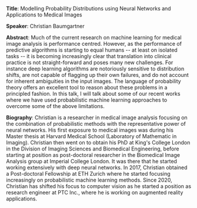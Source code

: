 **Title**: Modelling Probability Distributions using Neural Networks and Applications to Medical Images  

**Speaker**: Christian Baumgartner  

**Abstract**: Much of the current research on machine learning for medical image analysis is performance centred. However, as the performance of predictive algorithms is starting to equal humans -- at least on isolated tasks -- it is becoming increasingly clear that translation into clinical practice is not straight-forward and poses many new challenges. For instance deep learning algorithms are notoriously sensitive to distribution shifts, are not capable of flagging up their own failures, and do not account for inherent ambiguities in the input images. The language of probability theory offers an excellent tool to reason about these problems in a principled fashion. In this talk, I will talk about some of our recent works where we have used probabilistic machine learning approaches to overcome some of the above limitations.  

**Biography**: Christian is a researcher in medical image analysis focusing on the combination of probabilistic methods with the representative power of neural networks. His first exposure to medical images was during his Master thesis at Harvard Medical School (Laboratory of Mathematic in Imaging). Christian then went on to obtain his PhD at King's College London in the Division of Imaging Sciences and Biomedical Engineering, before starting at position as post-doctoral researcher in the Biomedical Image Analysis group at Imperial College London. It was there that he started working extensively with deep neural networks. In 2017, Christian obtained a Post-doctoral Fellowship at ETH Zurich where he started focusing increasingly on probabilistic machine learning methods. Since 2020, Christian has shifted his focus to computer vision as he started a position as research engineer at PTC Inc., where he is working on augmented reality applications. 
